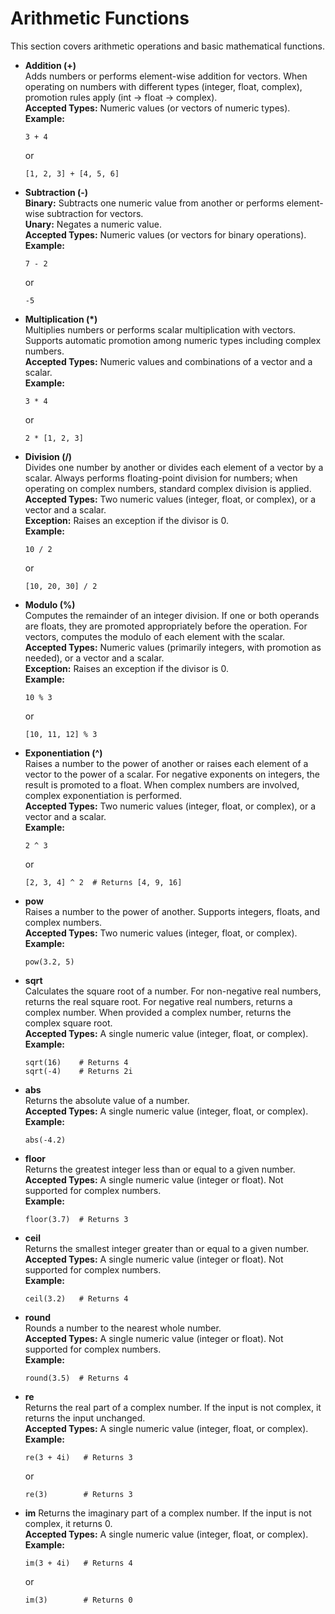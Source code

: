 # Arithmetic Functions

This section covers arithmetic operations and basic mathematical functions.

- **Addition (+)**  
  Adds numbers or performs element-wise addition for vectors. When operating on numbers with different types (integer, float, complex), promotion rules apply (int → float → complex).  
  **Accepted Types:** Numeric values (or vectors of numeric types).  
  **Example:** 
  ```bm
  3 + 4
  ```
  or
  ```bm
  [1, 2, 3] + [4, 5, 6]
  ```

- **Subtraction (-)**  
  **Binary:** Subtracts one numeric value from another or performs element-wise subtraction for vectors.  
  **Unary:** Negates a numeric value.  
  **Accepted Types:** Numeric values (or vectors for binary operations).  
  **Example:** 
  ```bm
  7 - 2
  ```
  or
  ```bm
  -5
  ```

- **Multiplication (*)**  
  Multiplies numbers or performs scalar multiplication with vectors. Supports automatic promotion among numeric types including complex numbers.  
  **Accepted Types:** Numeric values and combinations of a vector and a scalar.  
  **Example:** 
  ```bm
  3 * 4
  ```
  or
  ```bm
  2 * [1, 2, 3]
  ```

- **Division (/)**  
  Divides one number by another or divides each element of a vector by a scalar. Always performs floating-point division for numbers; when operating on complex numbers, standard complex division is applied.  
  **Accepted Types:** Two numeric values (integer, float, or complex), or a vector and a scalar.  
  **Exception:** Raises an exception if the divisor is 0.  
  **Example:** 
  ```bm
  10 / 2
  ```
  or
  ```bm
  [10, 20, 30] / 2
  ```

- **Modulo (%)**  
  Computes the remainder of an integer division. If one or both operands are floats, they are promoted appropriately before the operation. For vectors, computes the modulo of each element with the scalar.  
  **Accepted Types:** Numeric values (primarily integers, with promotion as needed), or a vector and a scalar.  
  **Exception:** Raises an exception if the divisor is 0.  
  **Example:** 
  ```bm
  10 % 3
  ```
  or
  ```bm
  [10, 11, 12] % 3
  ```

- **Exponentiation (^)**  
  Raises a number to the power of another or raises each element of a vector to the power of a scalar. For negative exponents on integers, the result is promoted to a float. When complex numbers are involved, complex exponentiation is performed.  
  **Accepted Types:** Two numeric values (integer, float, or complex), or a vector and a scalar.  
  **Example:** 
  ```bm
  2 ^ 3
  ```
  or
  ```bm
  [2, 3, 4] ^ 2  # Returns [4, 9, 16]
  ```

- **pow**  
  Raises a number to the power of another. Supports integers, floats, and complex numbers.  
  **Accepted Types:** Two numeric values (integer, float, or complex).  
  **Example:**  
  ```bm
  pow(3.2, 5)
  ```

- **sqrt**  
  Calculates the square root of a number. For non-negative real numbers, returns the real square root. For negative real numbers, returns a complex number. When provided a complex number, returns the complex square root.  
  **Accepted Types:** A single numeric value (integer, float, or complex).  
  **Example:** 
  ```bm
  sqrt(16)    # Returns 4
  sqrt(-4)    # Returns 2i
  ```

- **abs**  
  Returns the absolute value of a number.  
  **Accepted Types:** A single numeric value (integer, float, or complex).  
  **Example:** 
  ```bm
  abs(-4.2)
  ```

- **floor**  
  Returns the greatest integer less than or equal to a given number.  
  **Accepted Types:** A single numeric value (integer or float). Not supported for complex numbers.  
  **Example:** 
  ```bm
  floor(3.7)  # Returns 3
  ```

- **ceil**  
  Returns the smallest integer greater than or equal to a given number.  
  **Accepted Types:** A single numeric value (integer or float). Not supported for complex numbers.  
  **Example:** 
  ```bm
  ceil(3.2)   # Returns 4
  ```

- **round**  
  Rounds a number to the nearest whole number.  
  **Accepted Types:** A single numeric value (integer or float). Not supported for complex numbers.  
  **Example:** 
  ```bm
  round(3.5)  # Returns 4
  ```

- **re**  
  Returns the real part of a complex number. If the input is not complex, it returns the input unchanged.  
  **Accepted Types:** A single numeric value (integer, float, or complex).  
  **Example:** 
  ```bm
  re(3 + 4i)   # Returns 3
  ```
  or
  ```bm
  re(3)        # Returns 3
  ```
- **im**
  Returns the imaginary part of a complex number. If the input is not complex, it returns 0.  
  **Accepted Types:** A single numeric value (integer, float, or complex).  
  **Example:** 
  ```bm
  im(3 + 4i)   # Returns 4
  ```
  or
  ```bm
  im(3)        # Returns 0
  ```